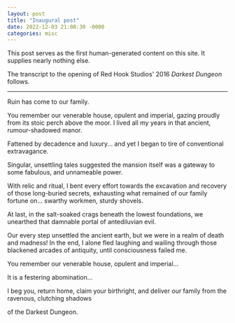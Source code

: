 ```yaml
---
layout: post
title: "Inaugural post"
date: 2022-12-03 21:08:30 -0000
categories: misc
---
```

This post serves as the first human-generated content on this site. It supplies nearly nothing else.

The transcript to the opening of Red Hook Studios' 2016 *Darkest Dungeon* follows.

---
Ruin has come to our family.

You remember our venerable house, opulent and imperial, gazing proudly from its stoic perch above the moor. I lived all my years in that ancient, rumour-shadowed manor.

Fattened by decadence and luxury... and yet I began to tire of conventional extravagance.

Singular, unsettling tales suggested the mansion itself was a gateway to some fabulous, and unnameable power.

With relic and ritual, I bent every effort towards the excavation and recovery of those long-buried secrets, exhausting what remained of our family fortune on... swarthy workmen, sturdy shovels.

At last, in the salt-soaked crags beneath the lowest foundations, we unearthed that damnable portal of antediluvian evil.


Our every step unsettled the ancient earth, but we were in a realm of death and madness! In the end, I alone fled laughing and wailing through those blackened arcades of antiquity, until consciousness failed me.

You remember our venerable house, opulent and imperial...

It is a festering abomination...

I beg you, return home, claim your birthright, and deliver our family from the ravenous, clutching shadows

of the Darkest Dungeon.
